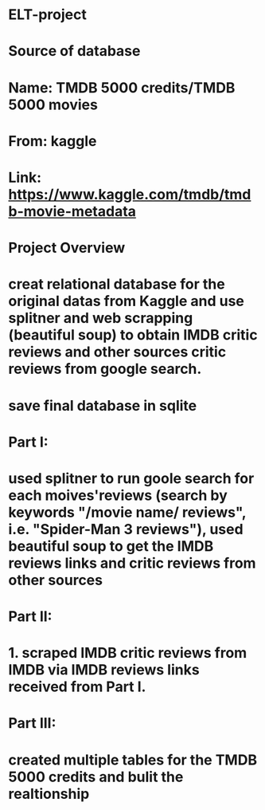 # ELT-project

# Source of database
# Name: TMDB 5000 credits/TMDB 5000 movies 
# From: kaggle
# Link: https://www.kaggle.com/tmdb/tmdb-movie-metadata

# Project Overview
# creat relational database for the original datas from Kaggle and use splitner and web scrapping (beautiful soup) to obtain IMDB critic reviews and other sources critic reviews from google search.
# save final database in sqlite

# Part I:
# used splitner to run goole search for each moives'reviews (search by keywords "/movie name/ reviews", i.e. "Spider-Man 3 reviews"),  used beautiful soup to get the IMDB reviews links and critic reviews from other sources

# Part II:
# 1. scraped IMDB critic reviews from IMDB via IMDB reviews links received from Part I.

# Part III:
# created multiple tables for the TMDB 5000 credits and bulit the realtionship




